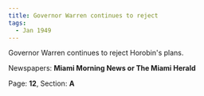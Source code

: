 ```yaml
---  
title: Governor Warren continues to reject  
tags:  
  - Jan 1949  
---  
```

  
Governor Warren continues to reject Horobin's plans.  
  
Newspapers: **Miami Morning News or The Miami Herald**  
  
Page: **12**, Section: **A** 
